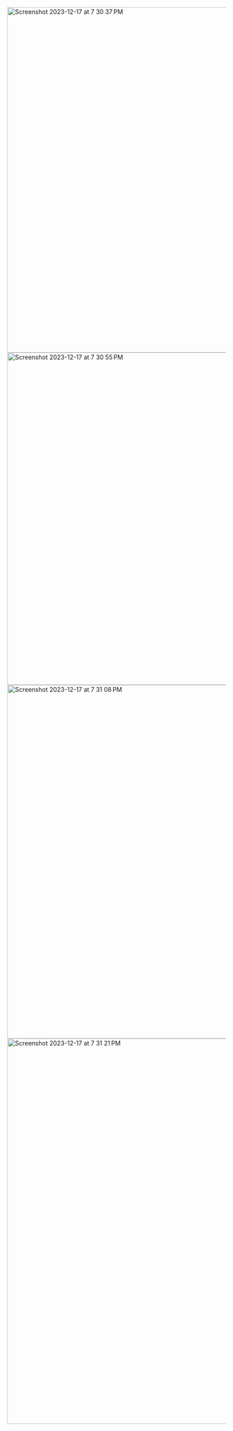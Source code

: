 <img width="794" alt="Screenshot 2023-12-17 at 7 30 37 PM" src="https://github.com/PAJK87/cs623-project/assets/64671049/0544e859-d271-4068-b074-0e271ad28a7c">
<img width="764" alt="Screenshot 2023-12-17 at 7 30 55 PM" src="https://github.com/PAJK87/cs623-project/assets/64671049/5f051e10-64b0-402f-8469-521810f7c932">
<img width="813" alt="Screenshot 2023-12-17 at 7 31 08 PM" src="https://github.com/PAJK87/cs623-project/assets/64671049/68cfee69-da46-405f-9e02-ea234a0973ab">
<img width="886" alt="Screenshot 2023-12-17 at 7 31 21 PM" src="https://github.com/PAJK87/cs623-project/assets/64671049/bb60095c-09d4-47ef-8b7f-c61a51cfd491">
